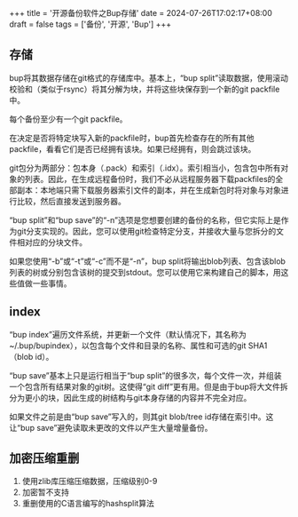 +++
title = '开源备份软件之Bup存储'
date = 2024-07-26T17:02:17+08:00
draft = false
tags = ['备份', '开源', 'Bup']
+++

## 存储

bup将其数据存储在git格式的存储库中。基本上，“bup split”读取数据，使用滚动校验和（类似于rsync）将其分解为块，并将这些块保存到一个新的git packfile中。

每个备份至少有一个git packfile。

在决定是否将特定块写入新的packfile时，bup首先检查存在的所有其他packfile，看看它们是否已经拥有该块。如果已经拥有，则会跳过该块。

git包分为两部分：包本身（.pack）和索引（.idx）。索引相当小，包含包中所有对象的列表。因此，在生成远程备份时，我们不必从远程服务器下载packfiles的全部副本：本地端只需下载服务器索引文件的副本，并在生成新包时将对象与对象进行比较，然后直接发送到服务器。

“bup split”和“bup save”的“-n”选项是您想要创建的备份的名称，但它实际上是作为git分支实现的。因此，您可以使用git检查特定分支，并接收大量与您拆分的文件相对应的分块文件。

如果您使用“-b”或“-t”或“-c”而不是“-n”，bup split将输出blob列表、包含该blob列表的树或分别包含该树的提交到stdout。您可以使用它来构建自己的脚本，用这些值做一些事情。

## index

“bup index”遍历文件系统，并更新一个文件（默认情况下，其名称为~/.bup/bupindex），以包含每个文件和目录的名称、属性和可选的git SHA1（blob id）。

“bup save”基本上只是运行相当于“bup split”的很多次，每个文件一次，并组装一个包含所有结果对象的git树。这使得“git diff”更有用。但是由于bup将大文件拆分为更小的块，因此生成的树结构与git本身存储的内容并不完全对应。

如果文件之前是由“bup save”写入的，则其git blob/tree id存储在索引中。这让“bup save”避免读取未更改的文件以产生大量增量备份。

## 加密压缩重删

1. 使用zlib库压缩压缩数据，压缩级别0-9
2. 加密暂不支持
3. 重删使用的C语言编写的hashsplit算法
